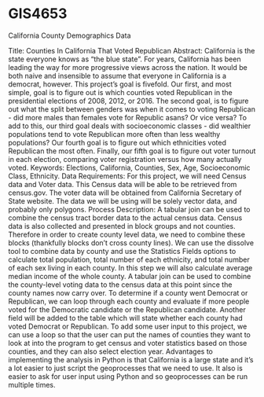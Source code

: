 # GIS4653
California County Demographics Data

Title: Counties In California That Voted Republican
Abstract: California is the state everyone knows as “the blue state”.  For years, California has been leading the way for more progressive views across the nation.  It would be both naive and insensible to assume that everyone in California is a democrat, however.  This project’s goal is fivefold.  Our first, and most simple, goal is to figure out is which counties voted Republican in the presidential elections of 2008, 2012, or 2016.  The second goal, is to figure out what the split between genders was when it comes to voting Republican - did more males than females vote for Republic asans? Or vice versa?  To add to this, our third goal deals with socioeconomic classes - did wealthier populations tend to vote Republican more often than less wealthy populations?  Our fourth goal is to figure out which ethnicities voted Republican the most often. Finally, our fifth goal is to figure out voter turnout in each election, comparing voter registration versus how many actually voted.
Keywords: Elections, California, Counties, Sex, Age, Socioeconomic Class, Ethnicity.
Data Requirements: For this project, we will need Census data and Voter data.  This Census data will be able to be retrieved from census.gov. The voter data will be obtained from California Secretary of State website. The data we will be using will be solely vector data, and probably only polygons.
Process Description: A tabular join can be used to combine the census tract border data to the actual census data. Census data is also collected and presented in block groups and not counties. Therefore in order to create county level data, we need to combine these blocks (thankfully blocks don’t cross county lines). We can use the dissolve tool to combine data by county and use the Statistics Fields options to calculate total population, total number of each ethnicity, and total number of each sex living in each county. In this step we will also calculate average median income of the whole county. A tabular join can be used to combine the county-level voting data to the census data at this point since the county names now carry over. To determine if a county went Democrat or Republican, we can loop through each county and evaluate if more people voted for the Democratic candidate or the Republican candidate. Another field will be added to the table which will state whether each county had voted Democrat or Republican. To add some user input to this project, we can use a loop so that the user can put the names of counties they want to look at into the program to get census and voter statistics based on those counties, and they can also select election year. Advantages to implementing the analysis in Python is that California is a large state and it’s a lot easier to just script the geoprocesses that we need to use. It also is easier to ask for user input using Python and so geoprocesses can be run multiple times.
